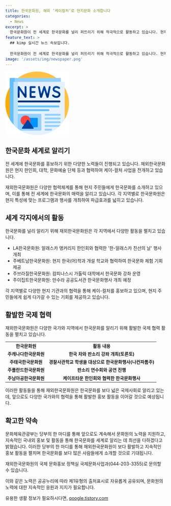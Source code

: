 ```yaml
---
title: 한국문화원, 해외 ‘케이컬처’로 현지문화 소개합니다
categories:
  - News
excerpt: >
  한국문화원이 전 세계로 한국문화를 널리 퍼뜨리기 위해 적극적으로 활동하고 있습니다. 현지 한인회, 대학, 문화예술 단체와 협력하여 다양한 한국문화 프로그램을 진행하고 있으며, 이로써 현지 주민들이 한국문화를 쉽게 체험할 수 있는 기회를 제공하고 있습니다. 다양한 국가와 지역에서 한국어 열풍에 발맞춘 활동도 전개되고 있으며, 앞으로도 국내외 관계부처 및 지역 기관과의 협력을 강화하여 한국문화를 더 널리 알릴 계획입니다. (문의: 문화체육관광부 국제문화홍보정책실 국제문화사업과, 0442033355)
feature_text: >
  ## kimp 실시간 뉴스 속보입니다.

  한국문화원이 전 세계로 한국문화를 널리 퍼뜨리기 위해 적극적으로 활동하고 있습니다. 현지 한인회, 대학, 문화예술 단체와 협력하여 다양한 한국문화 프로그램을 진행하고 있으며, 이로써 현지 주민들이 한국문화를 쉽게 체험할 수 있는 기회를 제공하고 있습니다. 다양한 국가와 지역에서 한국어 열풍에 발맞춘 활동도 전개되고 있으며, 앞으로도 국내외 관계부처 및 지역 기관과의 협력을 강화하여 한국문화를 더 널리 알릴 계획입니다. (문의: 문화체육관광부 국제문화홍보정책실 국제문화사업과, 0442033355)
image: '/assets/img/newspaper.png'
---
```


<p><img src="/assets/img/newspaper.png" alt="kimplant 속보" /></p>

<h2 data-ke-size="size26">한국문화 세계로 알리기</h2>

<p>전 세계에 한국문화를 홍보하기 위한 다양한 노력들이 진행되고 있습니다. 재외한국문화원은 현지 한인회, 대학, 문화예술 단체 등과 협력하여 케이-컬처 사업을 전개하고 있습니다.</p>

<p data-ke-size="size16">재외한국문화원은 다양한 협력체계를 통해 현지 주민들에게 한국문화를 소개하고 있으며, 이를 통해 전 세계에 한국문화의 매력을 알리고 있습니다. 각 지역별로 한국문화원은 현지 특성에 맞는 프로그램과 행사를 개최하여 파급효과를 넓히고 있습니다.</p>

<h2 data-ke-size="size26">세계 각지에서의 활동</h2>

<p>한국문화를 널리 알리기 위해 재외한국문화원은 각 지역에서 다양한 활동을 펼치고 있습니다.</p>

<ul>
  <li>LA한국문화원: 알래스카 앵커리지 한인회와 협력한 '한-알래스카 친선의 날' 행사 개최</li>
  <li>주베트남한국문화원: 현지 한국(어)학과 개설 학교와 협력하여 한국문화 체험 기회 제공</li>
  <li>주브라질한국문화원: 캄피나스시 가톨릭 대학에서 한국문화 강좌 운영</li>
  <li>주이집트한국문화원: 만수라 공공도서관 한국문화행사 개최 예정</li>
</ul>

<p data-ke-size="size16">각 지역별로 다양한 현지 기관과의 협력을 통해 케이-컬처를 홍보하고 있으며, 현지 주민들에게 쉽게 다가갈 수 있는 기회를 제공하고 있습니다.</p>

<h2 data-ke-size="size26">활발한 국제 협력</h2>

<p>재외한국문화원은 다양한 국가와 지역에서 한국문화를 알리기 위해 활발한 국제 협력 활동을 펼치고 있습니다.</p>

<table>
  <tr>
    <td style="text-align: center; height: 17px;"><b>한국문화원</b></td>
    <td style="text-align: center; height: 17px;"><b>활동 내용</b></td>
  </tr>
  <tr>
    <td style="text-align: center; height: 17px;"><b>주캐나다한국문화원</b></td>
    <td style="text-align: center; height: 17px;"><b>한국 차와 판소리 강좌 개최(토론토)</b></td>
  </tr>
  <tr>
    <td style="text-align: center; height: 17px;"><b>주태국한국문화원</b></td>
    <td style="text-align: center; height: 17px;"><b>경찰사관학교 학생을 대상으로 한국문화행사(나컨파톰주)</b></td>
  </tr>
  <tr>
    <td style="text-align: center; height: 17px;"><b>주폴란드한국문화원</b></td>
    <td style="text-align: center; height: 17px;"><b>판소리 연수회와 공연 진행</b></td>
  </tr>
  <tr>
    <td style="text-align: center; height: 17px;"><b>주남아공한국문화원</b></td>
    <td style="text-align: center; height: 17px;"><b>케이프타운 한인회와 협력한 한국문화행사</b></td>
  </tr>
</table>

<p data-ke-size="size16">이러한 활동들을 통해 재외한국문화원은 한국문화를 보다 넓은 국제사회로 알리고 있는데, 앞으로도 다양한 국가와의 협력을 통해 활발한 홍보 활동을 이어갈 것으로 예상됩니다.</p>

<h2 data-ke-size="size26">확고한 약속</h2>

<p>문화체육관광부는 당부의 한 마디를 통해 앞으로도 계속해서 문화원의 노력을 지원하고, 지속적인 국내외 홍보 및 활동을 통해 한국문화를 세계로 알리는 데 최선을 다하겠다고 밝혔습니다. 이러한 당부의 한 마디를 통해 재외한국문화원이 보다 활발하고 지속적인 홍보 활동을 펼치며 한국문화를 보다 많은 사람들에게 소개할 것으로 기대됩니다.</p>

<p data-ke-size="size16">재외한국문화원의 국제 문화홍보 정책실 국제문화사업과(044-203-3355)로 문의할 수 있습니다.</p>

<p data-ke-size="size16">이와 같은 노력은 공공누리에 따라 제1유형의 출처표시로 자유롭게 공유되며, 문화원의 노력에 대한 지속적인 응원과 지지가 필요합니다.</p>

<p data-ke-size="size16"></p>
유용한 생활 정보가 필요하시다면, <a href="https://qoogle.tistory.com" rel="dofollow">qoogle.tistory.com</a>



